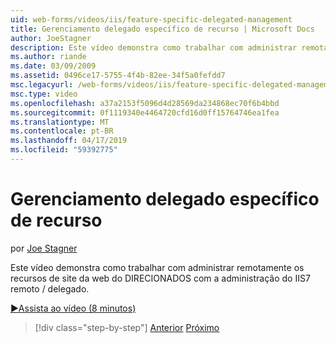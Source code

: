```yaml
---
uid: web-forms/videos/iis/feature-specific-delegated-management
title: Gerenciamento delegado específico de recurso | Microsoft Docs
author: JoeStagner
description: Este vídeo demonstra como trabalhar com administrar remotamente os recursos de site da web do DIRECIONADOS com a administração do IIS7 remoto / delegado.
ms.author: riande
ms.date: 03/09/2009
ms.assetid: 0496ce17-5755-4f4b-82ee-34f5a0fefdd7
msc.legacyurl: /web-forms/videos/iis/feature-specific-delegated-management
msc.type: video
ms.openlocfilehash: a37a2153f5096d4d28569da234868ec70f6b4bbd
ms.sourcegitcommit: 0f1119340e4464720cfd16d0ff15764746ea1fea
ms.translationtype: MT
ms.contentlocale: pt-BR
ms.lasthandoff: 04/17/2019
ms.locfileid: "59392775"
---
```

# <a name="feature-specific-delegated-management"></a>Gerenciamento delegado específico de recurso

por [Joe Stagner](https://github.com/JoeStagner)

Este vídeo demonstra como trabalhar com administrar remotamente os recursos de site da web do DIRECIONADOS com a administração do IIS7 remoto / delegado.

[&#9654;Assista ao vídeo (8 minutos)](https://channel9.msdn.com/Blogs/ASP-NET-Site-Videos/feature-specific-delegated-management)

> [!div class="step-by-step"]
> [Anterior](working-with-iis7-deligated-admin.md)
> [Próximo](troubleshooting-production-aspnet-apps.md)
